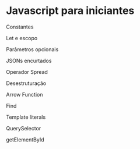 # Javascript para iniciantes



Constantes

Let e escopo

Parâmetros opcionais

JSONs encurtados

Operador Spread

Desestruturação

Arrow Function

Find

Template literals

QuerySelector

getElementById

